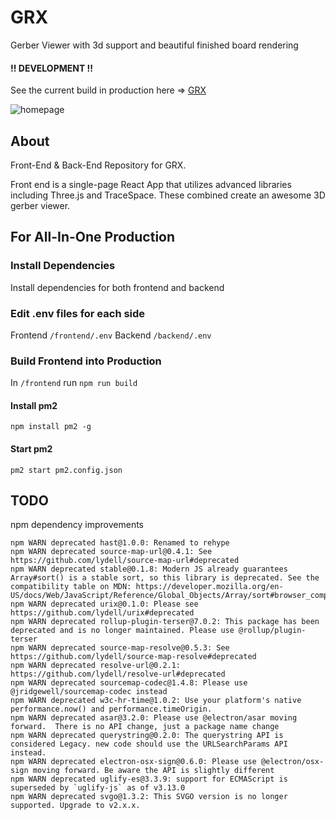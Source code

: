 # GRX

Gerber Viewer with 3d support and beautiful finished board rendering

#### !! DEVELOPMENT !!

See the current build in production here => [GRX](http://grx.creery.org)

![homepage](/doc/full.gif)

## About

Front-End & Back-End Repository for GRX.

Front end is a single-page React App that utilizes advanced libraries including Three.js and TraceSpace. These combined create an awesome 3D gerber viewer.

## For All-In-One Production

### Install Dependencies

Install dependencies for both frontend and backend

### Edit .env files for each side

Frontend `/frontend/.env`
Backend `/backend/.env`

### Build Frontend into Production

In `/frontend` run `npm run build`

#### Install pm2

```
npm install pm2 -g
```

#### Start pm2

```
pm2 start pm2.config.json
```


## TODO

npm dependency improvements
```
npm WARN deprecated hast@1.0.0: Renamed to rehype
npm WARN deprecated source-map-url@0.4.1: See https://github.com/lydell/source-map-url#deprecated
npm WARN deprecated stable@0.1.8: Modern JS already guarantees Array#sort() is a stable sort, so this library is deprecated. See the compatibility table on MDN: https://developer.mozilla.org/en-US/docs/Web/JavaScript/Reference/Global_Objects/Array/sort#browser_compatibility
npm WARN deprecated urix@0.1.0: Please see https://github.com/lydell/urix#deprecated
npm WARN deprecated rollup-plugin-terser@7.0.2: This package has been deprecated and is no longer maintained. Please use @rollup/plugin-terser
npm WARN deprecated source-map-resolve@0.5.3: See https://github.com/lydell/source-map-resolve#deprecated
npm WARN deprecated resolve-url@0.2.1: https://github.com/lydell/resolve-url#deprecated
npm WARN deprecated sourcemap-codec@1.4.8: Please use @jridgewell/sourcemap-codec instead
npm WARN deprecated w3c-hr-time@1.0.2: Use your platform's native performance.now() and performance.timeOrigin.
npm WARN deprecated asar@3.2.0: Please use @electron/asar moving forward.  There is no API change, just a package name change
npm WARN deprecated querystring@0.2.0: The querystring API is considered Legacy. new code should use the URLSearchParams API instead.
npm WARN deprecated electron-osx-sign@0.6.0: Please use @electron/osx-sign moving forward. Be aware the API is slightly different
npm WARN deprecated uglify-es@3.3.9: support for ECMAScript is superseded by `uglify-js` as of v3.13.0
npm WARN deprecated svgo@1.3.2: This SVGO version is no longer supported. Upgrade to v2.x.x.
```